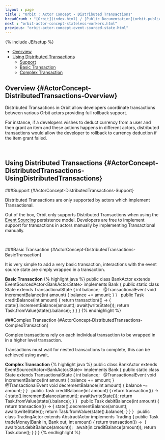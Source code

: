 ```yaml
---
layout : page
title : "Orbit : Actor Concept - Distributed Transactions"
breadCrumb : "[Orbit](index.html) / [Public Documentation](orbit-public-documentation.html) / [Actors](orbit-actors.html) / [Actor Concepts](orbit-actor-concepts.html)"
next : "orbit-actor-concept-stateless-workers.html"
previous: "orbit-actor-concept-event-sourced-state.html"
---
```

{% include JB/setup %}



-  [Overview](#ActorConcept-DistributedTransactions-Overview)
-  [Using Distributed Transactions](#ActorConcept-DistributedTransactions-UsingDistributedTransactions)
    -  [Support](#ActorConcept-DistributedTransactions-Support)
    -  [Basic Transaction](#ActorConcept-DistributedTransactions-BasicTransaction)
    -  [Complex Transaction](#ActorConcept-DistributedTransactions-ComplexTransaction)



Overview {#ActorConcept-DistributedTransactions-Overview}
----------


Distributed Transactions in Orbit allow developers coordinate transactions between various Orbit actors providing full rollback support.


For instance, if a developers wishes to deduct currency from a user and then grant an item and these actions happens in different actors, distributed transactions would allow the developer to rollback to currency deduction if the item grant failed.


 


Using Distributed Transactions {#ActorConcept-DistributedTransactions-UsingDistributedTransactions}
----------


###Support {#ActorConcept-DistributedTransactions-Support}


Distributed Transactions are only supported by actors which implement Transactional. 


Out of the box, Orbit only supports Distributed Transactions when using the[ Event Sourcing](orbit-actor-concept-event-sourced-state.html) persistence model. Developers are free to implement support for transactions in actors manually by implementing Transactional manually.


 


###Basic Transaction {#ActorConcept-DistributedTransactions-BasicTransaction}


It is very simple to add a very basic transaction, interactions with the event source state are simply wrapped in a transaction. 

**Basic Transaction** 
{% highlight java %}
public class BankActor extends EventSourcedActor<BankActor.State> implements Bank
{
    public static class State extends TransactionalState
    {
        int balance;
 
        @TransactionalEvent
        void incrementBalance(int amount)
        {
             balance += amount;
        }
    }
    
    public Task<int> creditBalance(int amount)
    {
        return transaction(() ->
        {
            state().incrementBalance(amount);
            await(writeState());
            return Task.fromValue(state().balance);
        }
    }
}
{% endhighlight %}

###Complex Transaction {#ActorConcept-DistributedTransactions-ComplexTransaction}


Complex transactions rely on each individual transaction to be wrapped in in a higher level transaction.


Transactions must wait for nested transactions to complete, this can be achieved using await.

**Complex Transaction** 
{% highlight java %}
public class BankActor extends EventSourcedActor<BankActor.State> implements Bank
{
    public static class State extends TransactionalState
    {
        int balance;
 
        @TransactionalEvent
        void incrementBalance(int amount)
        {
             balance += amount;
        }
 
        @TransactionalEvent
        void decrementBalance(int amount)
        {
             balance -= amount;
        }
    }
    
    public Task<int> creditBalance(int amount)
    {
        return transaction(() ->
        {
            state().incrementBalance(amount);
            await(writeState());
            return Task.fromValue(state().balance);
        }
    }
 
    public Task<int> debitBalance(int amount)
    {
        return transaction(() ->
        {
            state().decrementBalance(amount);
            await(writeState());
            return Task.fromValue(state().balance);
        }
    }
}
 
public class TradingActor extends AbstractActor implements Trading
{
    public Task tradeMoney(Bank in, Bank out, int amount)
    {
        return transaction(() -> 
        {
          await(out.debitBalance(amount));
          await(in.creditBalance(amount));
          return Task.done();
        }
     }
}
{% endhighlight %}
